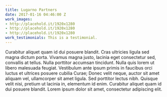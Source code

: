 ```yaml
---
title: Lugarno Partners
date: 2017-01-16 04:46:00 Z
work_images:
- http://placehold.it/1920x1280
- http://placehold.it/1920x1280
- http://placehold.it/1920x1280
work_testimonials: This is a testimonial.
---
```


Curabitur aliquet quam id dui posuere blandit. Cras ultricies ligula sed magna dictum porta. Vivamus magna justo, lacinia eget consectetur sed, convallis at tellus. Nulla porttitor accumsan tincidunt. Nulla quis lorem ut libero malesuada feugiat. Vestibulum ante ipsum primis in faucibus orci luctus et ultrices posuere cubilia Curae; Donec velit neque, auctor sit amet aliquam vel, ullamcorper sit amet ligula. Sed porttitor lectus nibh. Quisque velit nisi, pretium ut lacinia in, elementum id enim. Curabitur aliquet quam id dui posuere blandit. Lorem ipsum dolor sit amet, consectetur adipiscing elit.